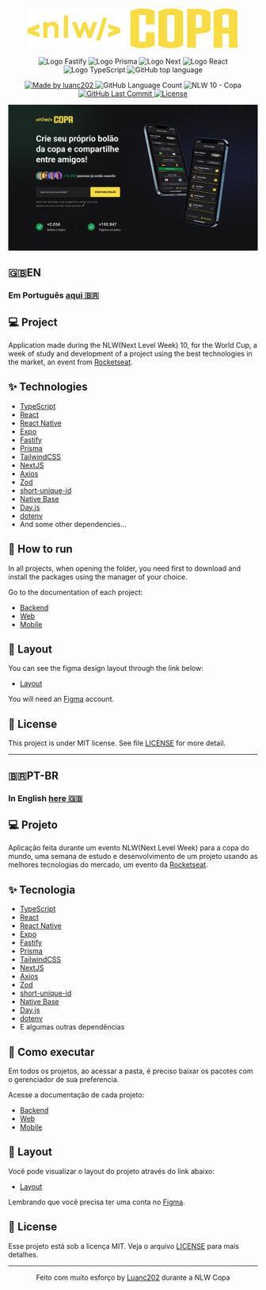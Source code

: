 <p align="center">
  <img alt="NLW Copa" src=".github/logo.svg" />
</p>

<p align="center">
<img src="https://img.shields.io/badge/fastify-202020?style=for-the-badge&logo=fastify&logoColor=white" alt="Logo Fastify">
<img src="https://img.shields.io/badge/Prisma-3982CE?style=for-the-badge&logo=Prisma&logoColor=white" alt="Logo Prisma">
<img src="https://img.shields.io/badge/next.js-000000?style=for-the-badge&logo=nextdotjs&logoColor=white" alt="Logo Next">
<img src="https://img.shields.io/badge/React-20232A?style=for-the-badge&logo=react&logoColor=61DAFB" alt="Logo React">
<img src="https://img.shields.io/badge/-TypeScript-2f74c3?style=for-the-badge&logo=typescript&logoColor=white" alt="Logo TypeScript" />
<img alt="GitHub top language" src="https://img.shields.io/github/languages/top/luanc202/nlw-copa?color=orange&style=for-the-badge">
</p>

<p align="center">
<a href="https://github.com/luanc202">
      <img alt="Made by luanc202" src="https://img.shields.io/static/v1?label=made%20by&message=luanc202&color=009739&labelColor=FEDD00">
   </a>
<img alt="GitHub Language Count" src="https://img.shields.io/github/languages/count/luanc202/nlw-copa">
  <img src="https://img.shields.io/static/v1?label=NLW&message=10&color=F7DD43&labelColor=202024" alt="NLW 10 - Copa">
  <a href="https://github.com/luanc202/nlw-copa/commits/main">
      <img alt="GitHub Last Commit" src="https://img.shields.io/github/last-commit/luanc202/nlw-copa">
   </a>
  <a href="LICENSE"><img  src="https://img.shields.io/static/v1?label=License&message=MIT&color=F7DD43&labelColor=202024" alt="License"></a>
</p>

<img src=".github/imagem-nlw.png">

<h2><a name="ptbr">🇬🇧EN</a></h2>

### Em Português [aqui 🇧🇷](#ptbr)
## 💻 Project

Application made during the NLW(Next Level Week) 10, for the World Cup, a week of study and development of a project using the best technologies in the market, an event from [Rocketseat](https://www.rocketseat.com.br/).

## ✨ Technologies

- [TypeScript](https://www.typescriptlang.org/)
- [React](https://reactjs.org/)
- [React Native](https://reactnative.dev/)
- [Expo](https://expo.dev/)
- [Fastify](https://www.fastify.io/)
- [Prisma](https://www.prisma.io/)
- [TailwindCSS](https://tailwindcss.com/)
- [NextJS](https://nextjs.org/)
- [Axios](https://axios-http.com/)
- [Zod](https://zod.dev/)
- [short-unique-id](https://github.com/simplyhexagonal/short-unique-id)
- [Native Base](https://nativebase.io/)
- [Day.js](https://day.js.org/)
- [dotenv](https://github.com/motdotla/dotenv)
- And some other dependencies...

## 🚀 How to run

In all projects, when opening the folder, you need first to download and install the packages using the manager of your choice.

Go to the documentation of each project:

- [Backend](./server/README.md)
- [Web](./web/README.md)
- [Mobile](./mobile/README.md)

## 🔖 Layout

You can see the figma design layout through the link below:

- [Layout](https://www.figma.com/community/file/1169028343875283461)

You will need an [Figma](http://figma.com/) account.

## 📝 License

This project is under MIT license. See file [LICENSE](LICENSE) for more detail.

---

<h2><a name="ptbr">🇧🇷PT-BR</a></h2>

### In English [here 🇬🇧](#en)

## 💻 Projeto

Aplicação feita durante um evento NLW(Next Level Week) para a copa do mundo, uma semana de estudo e desenvolvimento de um projeto usando as melhores tecnologias do mercado, um evento da [Rocketseat](https://www.rocketseat.com.br/).

## ✨ Tecnologia

- [TypeScript](https://www.typescriptlang.org/)
- [React](https://reactjs.org/)
- [React Native](https://reactnative.dev/)
- [Expo](https://expo.dev/)
- [Fastify](https://www.fastify.io/)
- [Prisma](https://www.prisma.io/)
- [TailwindCSS](https://tailwindcss.com/)
- [NextJS](https://nextjs.org/)
- [Axios](https://axios-http.com/)
- [Zod](https://zod.dev/)
- [short-unique-id](https://github.com/simplyhexagonal/short-unique-id)
- [Native Base](https://nativebase.io/)
- [Day.js](https://day.js.org/)
- [dotenv](https://github.com/motdotla/dotenv)
- E algumas outras dependências

## 🚀 Como executar

Em todos os projetos, ao acessar a pasta, é preciso baixar os pacotes com o gerenciador de sua preferencia.

Acesse a documentação de cada projeto:

- [Backend](./server/README.md)
- [Web](./web/README.md)
- [Mobile](./mobile/README.md)

## 🔖 Layout

Você pode visualizar o layout do projeto através do link abaixo:

- [Layout](https://www.figma.com/community/file/1169028343875283461)

Lembrando que você precisa ter uma conta no [Figma](http://figma.com/).

## 📝 License

Esse projeto está sob a licença MIT. Veja o arquivo [LICENSE](LICENSE) para mais detalhes.

---

<p align="center">
  Feito com muito esforço by <a href="https://www.linkedin.com/in/luanc202/">Luanc202</a> durante a NLW Copa
</p>